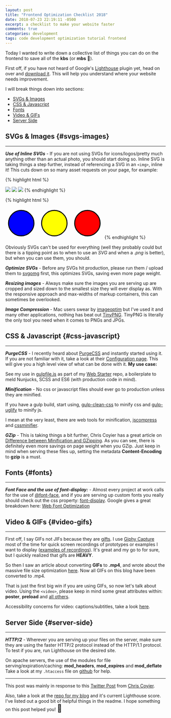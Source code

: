 ```yaml
---
layout: post
title: "Frontend Optimization Checklist 2018"
date: 2018-07-23 22:19:11 -0500
excerpt: a checklist to make your website faster
comments: true
categories: development
tags: code development optimization tutorial frontend
---
```

Today I wanted to write down a collective list of things you can do on the frontend to save all of the **kbs** (or **mbs** 🤔).

First off, if you have not heard of Google's [Lighthouse](https://developers.google.com/web/tools/lighthouse/) plugin yet, head on over and [download it](https://chrome.google.com/webstore/detail/lighthouse/blipmdconlkpinefehnmjammfjpmpbjk). This will help you understand where your website needs improvement.

I will break things down into sections:

* [SVGs & Images](#svgs-images)
* [CSS & Javascript](#css-javascript)
* [Fonts](#fonts)
* [Video & GIFs](#video-gifs)
* [Server Side](#server-side)

## SVGs & Images {#svgs-images}

***

***Use of Inline SVGs*** - If you are not using SVGs for icons/logos/pretty much anything other than an actual photo, you should start doing so. Inline SVG is taking things a step further, instead of referencing a SVG in an `<img>`, inline it! This cuts down on so many asset requests on your page, for example:

{% highlight html %}
<!-- 3 extra requests -->
<img src="/extra/request/blue-circle.png">
<img src="/extra/request/yellow-circle.png">
<img src="/extra/request/red-circle.png">
{% endhighlight %}


{% highlight html %}
<!-- 0 extra requests -->
<svg height="100" width="100">
  <circle cx="50" cy="50" r="40" stroke="black" stroke-width="3" fill="blue" />
</svg>
<svg height="100" width="100">
  <circle cx="50" cy="50" r="40" stroke="black" stroke-width="3" fill="yellow" />
</svg>
<svg height="100" width="100">
  <circle cx="50" cy="50" r="40" stroke="black" stroke-width="3" fill="red" />
</svg>
{% endhighlight %}

Obviously SVGs can't be used for everything (well they probably could but there is a tipping point as to when to use an *SVG* and when a *.png* is better), but when you can use them, you should.

***Optimize SVGs*** - Before any SVGs hit production, please run them / upload them to [svgomg](https://jakearchibald.github.io/svgomg/) first, this optimizes SVGs, saving even more page weight.

***Resizing images*** - Always make sure the images you are serving up are cropped and sized down to the smallest size they will ever display as. With the responsive approach and max-widths of markup containers, this can sometimes be overlooked.

***Image Compression*** - Mac users swear by [imageoptim](https://imageoptim.com/mac) but I've used it and many other applications, nothing has beat out [TinyPNG](https://tinypng.com). TinyPNG is literally the only tool you need when it comes to PNGs and JPGs.

## CSS & Javascript {#css-javascript}

***

***PurgeCSS*** - I recently heard about [PurgeCSS](https://www.purgecss.com) and instantly started using it. If you are not familiar with it, take a look at their [Configuration page](https://www.purgecss.com/configuration). This will give you a high level view of what can be done with it. **My use case:**

See my use in [gulpfile.js](https://github.com/calebnance/web-starter-nse/blob/master/gulpfile.js#L188) as part of my [Web Starter](https://github.com/calebnance/web-starter-nse) repo, a boilerplate to meld Nunjucks, SCSS and ES6 (with production code in mind).

***Minification*** - No css or javascript files should ever go to production unless they are minified.

If you have a gulp build, start using, [gulp-clean-css](https://www.npmjs.com/package/gulp-clean-css) to minify css and [gulp-uglify](https://www.npmjs.com/package/gulp-uglify) to minify js.

I mean at the very least, there are web tools for minification, [jscompress](https://jscompress.com) and [cssminifier](https://cssminifier.com).

***GZip*** - This is taking things a bit further, Chris Coyier has a great article on [Difference between Minification and GZipping](https://css-tricks.com/the-difference-between-minification-and-gzipping/). As you can see, there is definitely even more savings on page weight when you GZip. Just keep in mind when serving these files up, setting the metadata **Content-Encoding** to **gzip** is a must.

## Fonts {#fonts}

***

***Font Face and the use of font-display:*** - Almost every project at work calls for the use of [@font-face](https://developer.mozilla.org/en-US/docs/Web/CSS/@font-face), and if you are serving up custom fonts you really should check out the css property: [font-display](https://developer.mozilla.org/en-US/docs/Web/CSS/@font-face/font-display). Google gives a great breakdown here: [Web Font Optimization](https://developers.google.com/web/fundamentals/performance/optimizing-content-efficiency/webfont-optimization)

## Video & GIFs {#video-gifs}

***

First off, I say GIFs not JIFs because they are [gifts](https://media.giphy.com/media/1msy0o1Ma3bsLYBZUA/giphy.gif). I use [Giphy Capture](https://giphy.com/apps/giphycapture) most of the time for quick screen recordings of prototypes or examples I want to display ([examples of recordings](https://blog.calebnance.com/phaser/sprite-move-face-tracking.html)). It's great and my go to for sure, but I quickly realized that gifs are **HEAVY**.

So then I saw an article about converting **GIFs** to **.mp4**, and wrote about the massive file size optimization [here](https://blog.calebnance.com/performance/optimizing-page-weight-with-gif-to-video.html). Now all GIFs on this blog have been converted to .mp4.

That is just the first big win if you are using GIFs, so now let's talk about video. Using the `<video>`, please keep in mind some great attributes within: **poster**, **preload** and [all others](https://developer.mozilla.org/en-US/docs/Web/HTML/Element/video#Attributes).

Accessibility concerns for video: captions/subtitles, take a look [here](https://developer.mozilla.org/en-US/docs/Web/HTML/Element/video#Accessibility_concerns).

## Server Side {#server-side}

***

***HTTP/2*** - Wherever you are serving up your files on the server, make sure they are using the faster HTTP/2 protocol instead of the HTTP/1.1 protocol. To test if you are, run Lighthouse on the desired site.

On apache servers, the use of the modules for file serving/expiration/caching: **mod_headers**, **mod_expires** and **mod_deflate**
Take a look at my `.htaccess` file on [github](https://github.com/calebnance/jekyll_blog-calebnance/blob/master/.htaccess) for help.

***

This post was mainly in response to this [Twitter Post](https://twitter.com/chriscoyier/status/1030488369199906816) from [Chris Coyier](https://twitter.com/chriscoyier).

Also, take a look at the [repo for my blog](https://github.com/calebnance/jekyll_blog-calebnance#blogcalebnancecom) and it's current Lighthouse score. I've listed out a good bit of helpful things in the readme. I hope something on this post helped you! <span style="font-size:24px">🍻</span>
